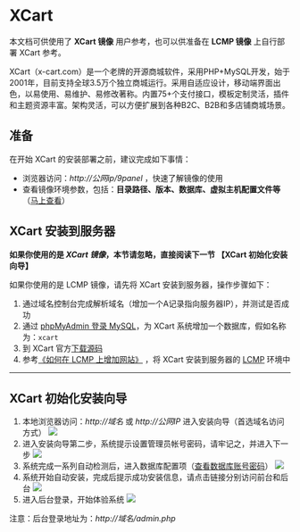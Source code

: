 # XCart

本文档可供使用了 **XCart 镜像** 用户参考，也可以供准备在 **LCMP 镜像** 上自行部署 XCart 参考。

XCart（x-cart.com）是一个老牌的开源商城软件，采用PHP+MySQL开发，始于2001年，目前支持全球3.5万个独立商城运行。采用自适应设计，移动端界面出色，以易使用、易维护、易修改著称。内置75+个支付接口，模板定制灵活，插件和主题资源丰富。架构灵活，可以方便扩展到各种B2C、B2B和多店铺商城场景。

## 准备

在开始 XCart 的安装部署之前，建议完成如下事情：

* 浏览器访问：*http://公网ip/9panel* ，快速了解镜像的使用
* 查看镜像环境参数，包括：**目录路径、版本、数据库、虚拟主机配置文件等** （[马上查看](https://support.websoft9.com/docs/lcmp/zh/stack-components.html)）

## XCart 安装到服务器

**如果你使用的是 *XCart 镜像*，本节请忽略，直接阅读下一节 【XCart 初始化安装向导】**

如果你使用的是 LCMP 镜像，请先将 XCart 安装到服务器，操作步骤如下：

1. 通过域名控制台完成解析域名（增加一个A记录指向服务器IP），并测试是否成功
2. 通过 [phpMyAdmin 登录 MySQL](https://support.websoft9.com/docs/lcmp/zh/admin-mysql.html)，为 XCart 系统增加一个数据库，假如名称为：`xcart`
3. 到 XCart 官方[下载源码](https://www.x-cart.com/download.html)
2. 参考[《如何在 LCMP 上增加网站》](https://support.websoft9.com/docs/lcmp/zh/solution-deployment.html#安装第二个网站) ，将 XCart 安装到服务器的 [LCMP](https://support.websoft9.com/docs/lcmp/zh/) 环境中

---

## XCart 初始化安装向导

1. 本地浏览器访问：*http://域名* 或 *http://公网IP* 进入安装向导（首选域名访问方式）
    ![](https://libs.websoft9.com/Websoft9/DocsPicture/zh/xcart/xcart-installpage-websoft9.png)
2.  进入安装向导第二步，系统提示设置管理员帐号密码，请牢记之，并进入下一步
    ![](https://libs.websoft9.com/Websoft9/DocsPicture/zh/xcart/xcart-install002-websoft9.png)
3.  系统完成一系列自动检测后，进入数据库配置项（[查看数据库账号密码](https://support.websoft9.com/docs/lcmp/zh/stack-accounts.html)）
    ![](https://libs.websoft9.com/Websoft9/DocsPicture/zh/xcart/xcart-install004-websoft9.png)
4.  系统开始自动安装，完成后提示成功安装信息，请点击链接分别访问前台和后台
    ![](https://libs.websoft9.com/Websoft9/DocsPicture/zh/xcart/xcart-installss-websoft9.png)
5.  进入后台登录，开始体验系统
    ![](https://libs.websoft9.com/Websoft9/DocsPicture/zh/xcart/xcart-login-websoft9.png)

注意：后台登录地址为：*http://域名/admin.php*